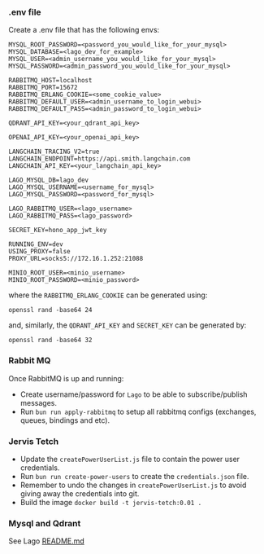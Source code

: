 ### .env file

Create a .env file that has the following envs:

```
MYSQL_ROOT_PASSWORD=<password_you_would_like_for_your_mysql>
MYSQL_DATABASE=<lago_dev_for_example>
MYSQL_USER=<admin_username_you_would_like_for_your_mysql>
MYSQL_PASSWORD=<admin_password_you_would_like_for_your_mysql>

RABBITMQ_HOST=localhost
RABBITMQ_PORT=15672
RABBITMQ_ERLANG_COOKIE=<some_cookie_value>
RABBITMQ_DEFAULT_USER=<admin_username_to_login_webui>
RABBITMQ_DEFAULT_PASS=<admin_password_to_login_webui>

QDRANT_API_KEY=<your_qdrant_api_key>

OPENAI_API_KEY=<your_openai_api_key>

LANGCHAIN_TRACING_V2=true
LANGCHAIN_ENDPOINT=https://api.smith.langchain.com
LANGCHAIN_API_KEY=<your_langchain_api_key>

LAGO_MYSQL_DB=lago_dev
LAGO_MYSQL_USERNAME=<username_for_mysql>
LAGO_MYSQL_PASSWORD=<password_for_mysql>

LAGO_RABBITMQ_USER=<lago_username>
LAGO_RABBITMQ_PASS=<lago_password>

SECRET_KEY=hono_app_jwt_key

RUNNING_ENV=dev
USING_PROXY=false
PROXY_URL=socks5://172.16.1.252:21088

MINIO_ROOT_USER=<minio_username>
MINIO_ROOT_PASSWORD=<minio_password>
```

where the `RABBITMQ_ERLANG_COOKIE` can be generated using:

```
openssl rand -base64 24
```

and, similarly, the `QDRANT_API_KEY` and `SECRET_KEY` can be generated by:

```
openssl rand -base64 32
```

### Rabbit MQ

Once RabbitMQ is up and running:

- Create username/password for `Lago` to be able to subscribe/publish messages.
- Run `bun run apply-rabbitmq` to setup all rabbitmq configs (exchanges, queues, bindings and etc).

### Jervis Tetch

- Update the `createPowerUserList.js` file to contain the power user credentials.
- Run `bun run create-power-users` to create the `credentials.json` file.
- Remember to undo the changes in `createPowerUserList.js` to avoid giving away the credentials into git.
- Build the image `docker build -t jervis-tetch:0.01 .`

### Mysql and Qdrant

See Lago [README.md](https://github.com/daoyuanzhai/lago/blob/main/README.md)
